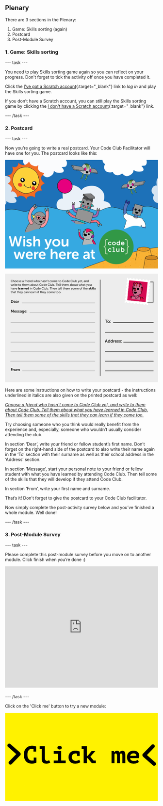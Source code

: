 ## Plenary

There are 3 sections in the Plenary:
1. Game: Skills sorting (again)
2. Postcard
3. Post-Module Survey

### 1. Game: Skills sorting

--- task ---

You need to play Skills sorting game again so you can reflect on your progress. Don't forget to tick the activity off once you have completed it.

Click the [I’ve got a Scratch account](https://scratch.mit.edu/projects/482235007){:target="_blank"} link to _log in_ and play the Skills sorting game. 

If you don’t have a Scratch account, you can still play the Skills sorting game by clicking the [I don't have a Scratch account](https://scratch.mit.edu/projects/326271944){:target="_blank"} link.

--- /task ---

### 2. Postcard

--- task ---

Now you’re going to write a real postcard. Your Code Club Facilitator will have one for you. The postcard looks like this:

![Postcard Front](images/Postcard.png)

![Postcard Back](images/Postcardback.png)

Here are some instructions on how to write your postcard - the instructions underlined in italics are also given on the printed postcard as well:

<i> <u> Choose a friend who hasn't come to Code Club yet, and write to them about Code Club. Tell them about what you have learned in Code Club. Then tell them some of the skills that they can learn if they come too.</u></i>

Try choosing someone who you think would really benefit from the experience and, especially, someone who wouldn’t usually consider attending the club.

In section ‘Dear’, write your friend or fellow student’s first name. Don’t forget on the right-hand side of the postcard to also write their name again in the ‘To’ section with their surname as well as their school address in the ‘Address’ section.

In section ‘Message’, start your personal note to your friend or fellow student with what you have learned by attending Code Club. Then tell some of the skills that they will develop if they attend Code Club.

In section ‘From’, write your first name and surname.

That’s it! Don't forget to give the postcard to your Code Club facilitator.

Now simply complete the post-activity survey below and you’ve finished a whole module. Well done!

--- /task ---

### 3. Post-Module Survey

--- task ---

Please complete this post-module survey before you move on to another module.
Click finish when you’re done :)

<iframe src="https://www.smartsurvey.co.uk/s/B813T/" style="width:100%;height:400px;border:0px;padding-bottom:4px;" frameborder="0"></iframe>

--- /task ---


Click on the 'Click me' button to try a new module:

<a href="https://codeclub.org/en/projects-cc">
<img src="images/Clickme.png">
